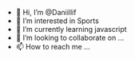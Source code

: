 - 👋 Hi, I’m @Daniillif
- 👀 I’m interested in Sports
- 🌱 I’m currently learning javascript
- 💞️ I’m looking to collaborate on ...
- 📫 How to reach me ...

<!---
Daniillif/Daniillif is a ✨ special ✨ repository because its `README.md` (this file) appears on your GitHub profile.
You can click the Preview link to take a look at your changes.
--->
